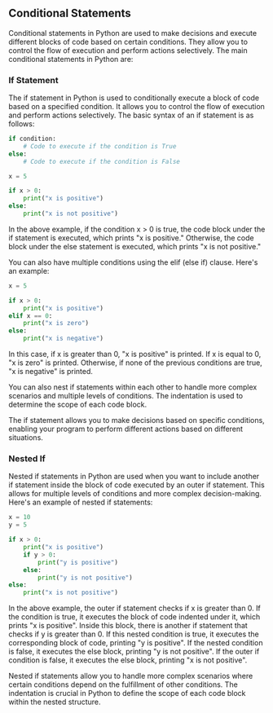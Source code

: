 ## Conditional Statements
Conditional statements in Python are used to make decisions and execute different blocks of code based on certain conditions. They allow you to control the flow of execution and perform actions selectively. The main conditional statements in Python are:

### If Statement
The if statement in Python is used to conditionally execute a block of code based on a specified condition. It allows you to control the flow of execution and perform actions selectively. The basic syntax of an if statement is as follows:
```python
if condition:
    # Code to execute if the condition is True
else:
    # Code to execute if the condition is False
```
```python
x = 5

if x > 0:
    print("x is positive")
else:
    print("x is not positive")
```

In the above example, if the condition x > 0 is true, the code block under the if statement is executed, which prints "x is positive." Otherwise, the code block under the else statement is executed, which prints "x is not positive."

You can also have multiple conditions using the elif (else if) clause. Here's an example:
```python
x = 5

if x > 0:
    print("x is positive")
elif x == 0:
    print("x is zero")
else:
    print("x is negative")
```

In this case, if x is greater than 0, "x is positive" is printed. If x is equal to 0, "x is zero" is printed. Otherwise, if none of the previous conditions are true, "x is negative" is printed.

You can also nest if statements within each other to handle more complex scenarios and multiple levels of conditions. The indentation is used to determine the scope of each code block.

The if statement allows you to make decisions based on specific conditions, enabling your program to perform different actions based on different situations.

### Nested If
Nested if statements in Python are used when you want to include another if statement inside the block of code executed by an outer if statement. This allows for multiple levels of conditions and more complex decision-making. Here's an example of nested if statements:

```python
x = 10
y = 5

if x > 0:
    print("x is positive")
    if y > 0:
        print("y is positive")
    else:
        print("y is not positive")
else:
    print("x is not positive")
```

In the above example, the outer if statement checks if x is greater than 0. If the condition is true, it executes the block of code indented under it, which prints "x is positive". Inside this block, there is another if statement that checks if y is greater than 0. If this nested condition is true, it executes the corresponding block of code, printing "y is positive". If the nested condition is false, it executes the else block, printing "y is not positive". If the outer if condition is false, it executes the else block, printing "x is not positive".

Nested if statements allow you to handle more complex scenarios where certain conditions depend on the fulfillment of other conditions. The indentation is crucial in Python to define the scope of each code block within the nested structure.
